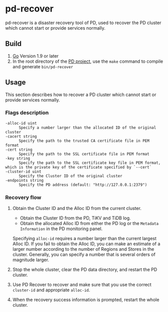pd-recover
========

pd-recover is a disaster recovery tool of PD, used to recover the PD cluster which cannot start or provide services normally.

## Build
1. [Go](https://golang.org/) Version 1.9 or later
2. In the root directory of the [PD project](https://github.com/tikv/pd), use the `make` command to compile and generate `bin/pd-recover`


## Usage

This section describes how to recover a PD cluster which cannot start or provide services normally.

### Flags description

```
-alloc-id uint
      Specify a number larger than the allocated ID of the original cluster
-cacert string
      Specify the path to the trusted CA certificate file in PEM format
-cert string
      Specify the path to the SSL certificate file in PEM format
-key string
      Specify the path to the SSL certificate key file in PEM format, which is the private key of the certificate specified by `--cert`
-cluster-id uint
      Specify the Cluster ID of the original cluster
-endpoints string
      Specify the PD address (default: "http://127.0.0.1:2379")
```

### Recovery flow

1. Obtain the Cluster ID and the Alloc ID from the current cluster. 
 
     - Obtain the Cluster ID from the PD, TiKV and TiDB log.
     - Obtain the allocated Alloc ID from either the PD log or the `Metadata Information` in the PD monitoring panel. 
     
     Specifying `alloc-id` requires a number larger than the current largest Alloc ID. If you fail to obtain the Alloc ID, you can make an estimate of a larger number according to the number of Regions and Stores in the cluster. Generally, you can specify a number that is several orders of magnitude larger.
2. Stop the whole cluster, clear the PD data directory, and restart the PD cluster.
3. Use PD Recover to recover and make sure that you use the correct `cluster-id` and appropriate `alloc-id`.
4. When the recovery success information is prompted, restart the whole cluster.
